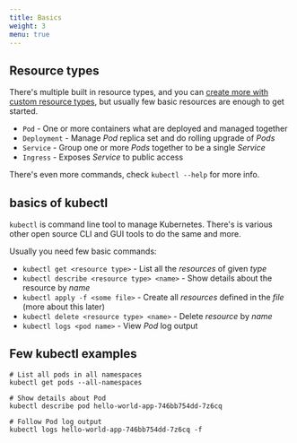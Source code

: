 ```yaml
---
title: Basics
weight: 3
menu: true
---
```


## Resource types
There's multiple built in resource types, and you can [create more with custom resource types](https://kubernetes.io/docs/concepts/extend-kubernetes/api-extension/custom-resources/#customresourcedefinitions), but usually few basic resources are enough to get started.

- `Pod` - One or more containers what are deployed and managed together
- `Deployment` - Manage _Pod_ replica set and do rolling upgrade of _Pods_
- `Service` - Group one or more _Pods_ together to be a single _Service_
- `Ingress` - Exposes _Service_ to public access

There's even more commands, check `kubectl --help` for more info.

## basics of kubectl
`kubectl` is command line tool to manage Kubernetes. There's is various other open source CLI and GUI tools to do the same and more.

Usually you need few basic commands:

- `kubectl get <resource type>` - List all the _resources_ of given _type_
- `kubectl describe <resource type> <name>` - Show details about the resource by _name_
- `kubectl apply -f <some file>` - Create all _resources_ defined in the _file_ (more about this later)
- `kubectl delete <resource type> <name>` - Delete _resource_ by _name_
- `kubectl logs <pod name>` - View _Pod_ log output

## Few kubectl examples
```shell
# List all pods in all namespaces
kubectl get pods --all-namespaces

# Show details about Pod
kubectl describe pod hello-world-app-746bb754dd-7z6cq

# Follow Pod log output
kubectl logs hello-world-app-746bb754dd-7z6cq -f
```
